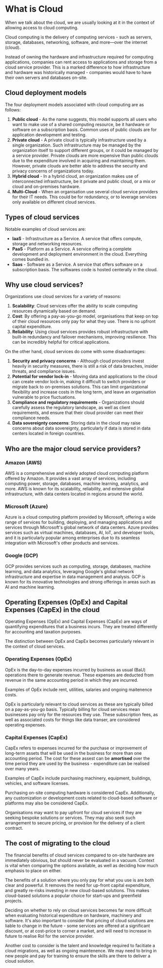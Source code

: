 # What is Cloud
When we talk about the cloud, we are usually looking at it in the context of allowing access to cloud computing. 

Cloud computing is the delivery of computing services - such as servers, storage, databases, networking, software, and more—over the internet (cloud).

Instead of owning the hardware and infrastructure required for computing applications, companies can rent access to applications and storage from a cloud service provider. 
This is a marked difference to how infrastructure and hardware was historically managed - companies would have to have their own servers and databases on-site.

## Cloud deployment models
The four deployment models associated with cloud computing are as follows:

1) **Public cloud** - As the name suggests, this model supports all users who want to make use of a shared computing resource, be it hardware or software on a subscription basis. Common uses of public clouds are for application development and testing.
2) **Private cloud** - A private cloud is typically infrastructure used by a single organization. Such infrastructure may be managed by the organization itself to support different groups, or it could be managed by a service provider. Private clouds are more expensive than public clouds due to the expenditure involved in acquiring and maintaining them. However, private clouds are better able to address the security and privacy concerns of organizations today.
3) **Hybrid cloud** - In a hybrid cloud, an organization makes use of interconnected infrastructure, be it private and public cloud, or a mix or cloud and on-premises hardware.
4) **Multi-Cloud** - When an organisation use several cloud service providers for their IT needs. This could be for redundancy, or to leverage services only available on different cloud services.

## Types of cloud services
Notable examples of cloud services are:
- **IaaS** - Infrastructure as a Service. A service that offers compute, storage and networking resources.
- **PaaS** - Platform as a Service. A service offering a complete development and deployment environment in the cloud. Everything comes bundled in.
- **Saas** - Software as a Service. A service that offers software on a subscription basis. The softwares code is hosted centerally in the cloud.

## Why use cloud services?
Organizations use cloud services for a variety of reasons:
1) **Scalability**: Cloud services offer the ability to scale computing resources dynamically based on demand. 
2) **Cost**: By offering a pay-as-you-go model, organisations that keep on top of their cloud resources only pay for what they use. There is no upfront capital expenditure.
3) **Reliability**: Using cloud services provides robust infrastructure with built-in redundancy and failover mechanisms, improving resilience. This can be incredibly helpful for critical applications.

On the other hand, cloud services do come with some disadvantages:
1) **Security and privacy concerns** -  Although cloud providers invest heavily in security measures, there is still a risk of data breaches, insider threats, and compliance issues.
2) **Potential for vendor lock-in** -  Moving data and applications to the cloud can create vendor lock-in, making it difficult to switch providers or migrate back to on-premises solutions. This can limit organizational flexibility and increase costs in the long term, and leave an organisation vulnerable to price fluctuations.  
3) **Compliance and regulatory requirements** - Organizations should carefully assess the regulatory landscape, as well as client requirements, and ensure that their cloud provider can meet their compliance needs.
4) **Data sovereignty concerns**: Storing data in the cloud may raise concerns about data sovereignty, particularly if data is stored in data centers located in foreign countries. 

## Who are the major cloud service providers?

### Amazon (AWS)
 AWS is a comprehensive and widely adopted cloud computing platform offered by Amazon. It provides a vast array of services, including computing power, storage, databases, machine learning, analytics, and more. AWS is known for its scalability, reliability, and extensive global infrastructure, with data centers located in regions around the world.
### Microsoft (Azure)
Azure is a cloud computing platform provided by Microsoft, offering a wide range of services for building, deploying, and managing applications and services through Microsoft's global network of data centers. Azure provides services such as virtual machines, databases, AI, IoT, and developer tools, and it is particularly popular among enterprises due to its seamless integration with Microsoft's other products and services.
### Google (GCP)
 GCP provides services such as computing, storage, databases, machine learning, and data analytics, leveraging Google's global network infrastructure and expertise in data management and analysis. GCP is known for its innovative technologies and strong offerings in areas such as AI and machine learning.

## Operating Expenses (OpEx) and Capital Expenses (CapEx) in the cloud
Operating Expenses (OpEx) and Capital Expenses (CapEx) are ways of quantifying expenditures that a business incurs. They are treated differently for accounting and taxation purposes.

The distinction between OpEx and CapEx becomes particularly relevant in the context of cloud services.

### Operating Expenses (OpEx)
OpEx is  the day-to-day expenses incurred by business as usual (BaU) operations there to generate revenue. These expenses are deducted from revenue in the same accounting period in which they are incurred.

Examples of OpEx include rent, utilities, salaries and ongoing maitenence costs.

OpEx is particularly relevant to cloud services as these are typically billed on a pay-as-you-go basis. Typically billing for cloud services mean businesses pay only for the resources they use. These subscription fees, as well as associated costs for things like data transer, are considered operating expenses.
 
### Capital Expenses (CapEx)

CapEx refers to expenses incurred for the purchase or improvement of long-term assets that will be used in the business for more than one accounting period. The cost for these assest can be **amortised** over the time period they are used by the business - expenditure can be realised over many years.

Examples of CapEx include purchasing machinery, equipment, buildings, vehicles, and software licenses.

Purchasing on-site computing hardware is considered CapEx. Additionally, any customization or development costs related to cloud-based software or platforms may also be considered CapEx.

Organisations may want to pay upfront for cloud services if they are seeking bespoke solutions or services. They may also seek such arrangement to secure pricing, or provision for the delivery of a client contract.

## The cost of migrating to the cloud
The financial benefits of cloud services compared to on-site hardware are immediately obivious, but should never be evaluated in a vacuum. Context is vital when comparing the options available, as well as deciding how much emphasis to place on either.

The benefits of a solution where you only pay for what you use is are both clear and powerful. It removes the need for up-front capital expenditure, and greatly re-risks investing in new cloud-based solutions. This makes cloud-based solutions a popular choice for start-ups and greenfield projects.

Deciding on whether to rely on cloud services becomes far more difficult when evaluating historical expenditure on hardware, machinery and software. It's also important to consider that pricing of cloud solutions are liable to change in the future - some services are offered at a significant discount, or at cost-price to corner a market, and will need to increase in future to realise RoI for the service provider.  

Another cost to consider is the talent and knowledge required to facitiate a cloud migrations, as well as ongoing maintenence. We may need to bring in new people and pay for training to ensure the skills are there to deliver a cloud solution.
